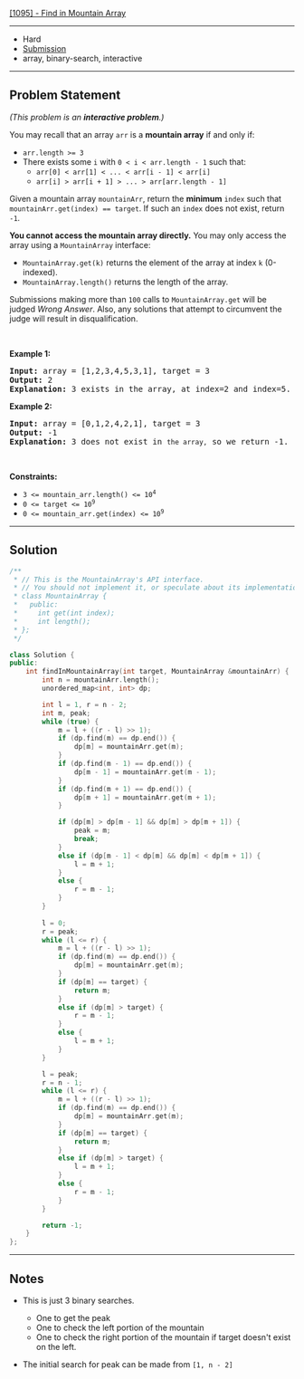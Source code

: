 [[1095] - Find in Mountain Array](https://leetcode.com/problems/find-in-mountain-array)

---

- Hard
- [Submission](https://leetcode.com/problems/find-in-mountain-array/submissions/1073171409/)
- array, binary-search, interactive

---

## Problem Statement

<p><em>(This problem is an <strong>interactive problem</strong>.)</em></p>

<p>You may recall that an array <code>arr</code> is a <strong>mountain array</strong> if and only if:</p>

<ul>
	<li><code>arr.length &gt;= 3</code></li>
	<li>There exists some <code>i</code> with <code>0 &lt; i &lt; arr.length - 1</code> such that:
	<ul>
		<li><code>arr[0] &lt; arr[1] &lt; ... &lt; arr[i - 1] &lt; arr[i]</code></li>
		<li><code>arr[i] &gt; arr[i + 1] &gt; ... &gt; arr[arr.length - 1]</code></li>
	</ul>
	</li>
</ul>

<p>Given a mountain array <code>mountainArr</code>, return the <strong>minimum</strong> <code>index</code> such that <code>mountainArr.get(index) == target</code>. If such an <code>index</code> does not exist, return <code>-1</code>.</p>

<p><strong>You cannot access the mountain array directly.</strong> You may only access the array using a <code>MountainArray</code> interface:</p>

<ul>
	<li><code>MountainArray.get(k)</code> returns the element of the array at index <code>k</code> (0-indexed).</li>
	<li><code>MountainArray.length()</code> returns the length of the array.</li>
</ul>

<p>Submissions making more than <code>100</code> calls to <code>MountainArray.get</code> will be judged <em>Wrong Answer</em>. Also, any solutions that attempt to circumvent the judge will result in disqualification.</p>

<p>&nbsp;</p>
<p><strong class="example">Example 1:</strong></p>

<pre>
<strong>Input:</strong> array = [1,2,3,4,5,3,1], target = 3
<strong>Output:</strong> 2
<strong>Explanation:</strong> 3 exists in the array, at index=2 and index=5. Return the minimum index, which is 2.</pre>

<p><strong class="example">Example 2:</strong></p>

<pre>
<strong>Input:</strong> array = [0,1,2,4,2,1], target = 3
<strong>Output:</strong> -1
<strong>Explanation:</strong> 3 does not exist in <code>the array,</code> so we return -1.
</pre>

<p>&nbsp;</p>
<p><strong>Constraints:</strong></p>

<ul>
	<li><code>3 &lt;= mountain_arr.length() &lt;= 10<sup>4</sup></code></li>
	<li><code>0 &lt;= target &lt;= 10<sup>9</sup></code></li>
	<li><code>0 &lt;= mountain_arr.get(index) &lt;= 10<sup>9</sup></code></li>
</ul>


---

## Solution

```cpp
/**
 * // This is the MountainArray's API interface.
 * // You should not implement it, or speculate about its implementation
 * class MountainArray {
 *   public:
 *     int get(int index);
 *     int length();
 * };
 */

class Solution {
public:
    int findInMountainArray(int target, MountainArray &mountainArr) {
        int n = mountainArr.length();
        unordered_map<int, int> dp;

        int l = 1, r = n - 2;
        int m, peak;
        while (true) {
            m = l + ((r - l) >> 1);
            if (dp.find(m) == dp.end()) {
                dp[m] = mountainArr.get(m);
            }
            if (dp.find(m - 1) == dp.end()) {
                dp[m - 1] = mountainArr.get(m - 1);
            }
            if (dp.find(m + 1) == dp.end()) {
                dp[m + 1] = mountainArr.get(m + 1);
            }

            if (dp[m] > dp[m - 1] && dp[m] > dp[m + 1]) {
                peak = m;
                break;
            }
            else if (dp[m - 1] < dp[m] && dp[m] < dp[m + 1]) {
                l = m + 1;
            }
            else {
                r = m - 1;
            }
        }
        
        l = 0;
        r = peak;
        while (l <= r) {
            m = l + ((r - l) >> 1);
            if (dp.find(m) == dp.end()) {
                dp[m] = mountainArr.get(m);
            }
            if (dp[m] == target) {
                return m;
            }
            else if (dp[m] > target) {
                r = m - 1;
            }
            else {
                l = m + 1;
            }
        }

        l = peak;
        r = n - 1;
        while (l <= r) {
            m = l + ((r - l) >> 1);
            if (dp.find(m) == dp.end()) {
                dp[m] = mountainArr.get(m);
            }
            if (dp[m] == target) {
                return m;
            }
            else if (dp[m] > target) {
                l = m + 1;
            }
            else {
                r = m - 1;
            }
        }

        return -1;
    }
};
```

---

## Notes

- This is just 3 binary searches.
    - One to get the peak
    - One to check the left portion of the mountain
    - One to check the right portion of the mountain if target doesn't exist on the left.

- The initial search for peak can be made from `[1, n - 2]`
